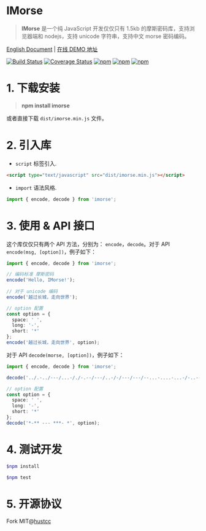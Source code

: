 # IMorse

> **IMorse** 是一个纯 JavaScript 开发仅仅只有 1.5kb 的摩斯密码库，支持浏览器端和 nodejs，支持 unicode 字符串，支持中文 morse 密码编码。

[English Document](README.md) | [在线 DEMO 地址](https://toolb.cn/morse) 

[![Build Status](https://github.com/mingming-cn/imorseworkflows/build/badge.svg)](https://github.com/mingming-cn/imorseactions)
[![Coverage Status](https://coveralls.io/repos/github/mingming-cn/imorsebadge.svg?branch=master)](https://coveralls.io/github/mingming-cn/imorse?branch=master)
[![npm](https://img.shields.io/npm/v/imorse.svg)](https://www.npmjs.com/package/imorse)
[![npm](https://img.shields.io/npm/dm/imorse.svg)](https://www.npmjs.com/package/imorse)
[![npm](https://img.shields.io/npm/l/imorse.svg)](https://www.npmjs.com/package/imorse)



# 1. 下载安装

> **npm install imorse**

或者直接下载 `dist/imorse.min.js` 文件。


# 2. 引入库

 - `script` 标签引入.

```html
<script type="text/javascript" src="dist/imorse.min.js"></script>
```

 - `import` 语法风格.

```ts
import { encode, decode } from 'imorse';
```


# 3. 使用 & API 接口

这个库仅仅只有两个 API 方法，分别为： `encode`，`decode`。对于 API `encode(msg, [option])`，例子如下：

```ts
import { encode, decode } from 'imorse';

// 编码标准 摩斯密码
encode('Hello, IMorse!');
  
// 对于 unicode 编码
encode('越过长城，走向世界');

// option 配置
const option = {
  space: ' ',
  long: '-',
  short: '*'
};
encode('越过长城，走向世界', option);
```

对于 API `decode(morse, [option])`，例子如下：

```ts
import { encode, decode } from 'imorse';

decode('../.-../---/...-/./-.--/---/..-/-/---/---/--...-....-...-/-..---..-.-----/---..-...--...-/-..----.--.....');

// option 配置
const option = {
  space: ' ',
  long: '-',
  short: '*'
};
decode('*-** --- ***- *', option);
```


# 4. 测试开发

```bash
$npm install

$npm test
```


# 5. 开源协议

Fork MIT@[hustcc](https://github.com/hustcc)
